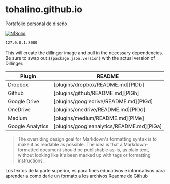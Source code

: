 # tohalino.github.io
Portafolio personal de diseño

[![N|Solid](https://cldup.com/dTxpPi9lDf.thumb.png)](https://nodesource.com/products/nsolid)

```sh
127.0.0.1:8000
```

This will create the dillinger image and pull in the necessary dependencies. Be sure to swap out `${package.json.version}` with the actual version of Dillinger.

| Plugin | README |
| ------ | ------ |
| Dropbox | [plugins/dropbox/README.md][PlDb] |
| Github | [plugins/github/README.md][PlGh] |
| Google Drive | [plugins/googledrive/README.md][PlGd] |
| OneDrive | [plugins/onedrive/README.md][PlOd] |
| Medium | [plugins/medium/README.md][PlMe] |
| Google Analytics | [plugins/googleanalytics/README.md][PlGa] |

> The overriding design goal for Markdown's
> formatting syntax is to make it as readable
> as possible. The idea is that a
> Markdown-formatted document should be
> publishable as-is, as plain text, without
> looking like it's been marked up with tags
> or formatting instructions.

Los textos de la parte superior, es para fines educativos e informativos para aprender a como darle un formato a los archivos Readme de Github
